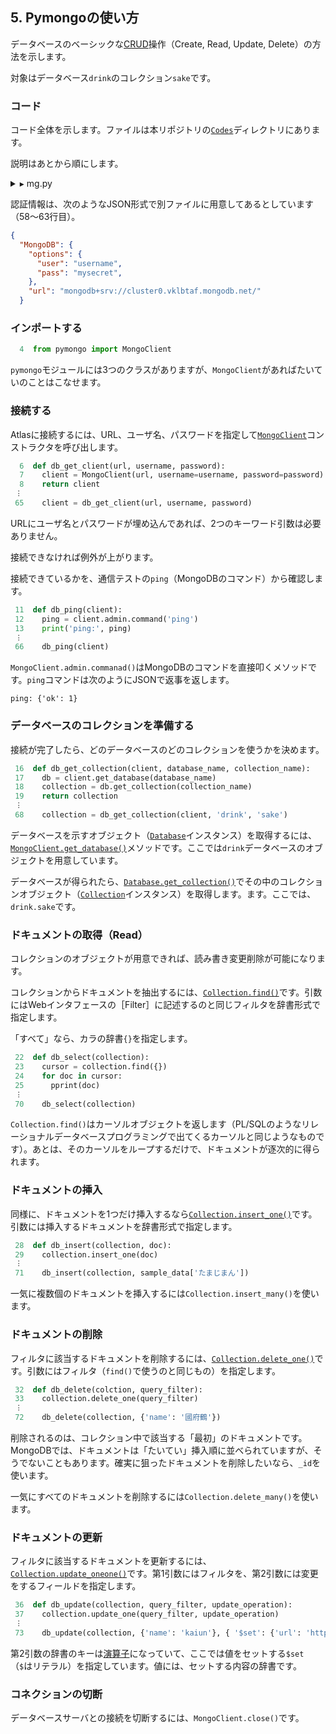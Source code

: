 ## 5. Pymongoの使い方

データベースのベーシックな[CRUD](https://ja.wikipedia.org/wiki/CRUD "LINK")操作（Create, Read, Update, Delete）の方法を示します。

対象はデータベース`drink`のコレクション`sake`です。


### コード

コード全体を示します。ファイルは本リポジトリの[`Codes`](./Codes "INTERNAL")ディレクトリにあります。

説明はあとから順にします。

<details>
  <summary>▸ mg.py</summary>
  <pre>[File] mg.py
  1  import json
  2  from pprint import pprint
  3  import sys
  4  from pymongo import MongoClient
  5
  6  def db_get_client(url, username, password):
  7    client = MongoClient(url, username=username, password=password)
  8    return client
  9
 10
 11  def db_ping(client):
 12    ping = client.admin.command('ping')
 13    print('ping:', ping)
 14
 15
 16  def db_get_collection(client, database_name, collection_name):
 17    db = client.get_database(database_name)
 18    collection = db.get_collection(collection_name)
 19    return collection
 20
 21
 22  def db_select(collection):
 23    cursor = collection.find({})
 24    for doc in cursor:
 25      pprint(doc)
 26
 27
 28  def db_insert(collection, doc):
 29    collection.insert_one(doc)
 30
 31
 32  def db_delete(colction, query_filter):
 33    collection.delete_one(query_filter)
 34
 35
 36  def db_update(collection, query_filter, update_operation):
 37    collection.update_one(query_filter, update_operation)
 38
 39
 40  sample_data = {
 41    'たまじまん': {
 42        'company': '石川酒造',
 43        'location': '東京福生市',
 44        'name': '多満自慢',
 45        'phone': '042-553-0100'
 46    },
 47    'こうづる': {
 48      "name": "國府鶴",
 49      "company": "野口酒造店",
 50      "location": "東京都府中市",
 51      "url": "https://www.noguchi-brewery.co.jp/"
 52    }
 53  }
 54
 55
 56  if __name__ == '__main__':
 57    # 接続情報をファイルから読む
 58    cred_file = sys.argv[1]
 59    with open(cred_file) as fp:
 60      creds = json.load(fp)
 61      url = creds['MongoDB']['url']
 62      username = creds['MongoDB']['options']['user']
 63      password = creds['MongoDB']['options']['pass']
 64
 65    client = db_get_client(url, username, password)
 66    db_ping(client)
 67
 68    collection = db_get_collection(client, 'drink', 'sake')
 69
 70    db_select(collection)
 71    db_insert(collection, sample_data['たまじまん'])
 72    db_delete(collection, {'name': '國府鶴'})
 73    db_update(collection, {'name': 'kaiun'}, { '$set': {'url': 'https://kaiunsake.com/'}})
 74
 75    client.close()
</pre>
</details>

認証情報は、次のようなJSON形式で別ファイルに用意してあるとしています（58～63行目）。

```json
{
  "MongoDB": {
    "options": {
      "user": "username",
      "pass": "mysecret",
    },
    "url": "mongodb+srv://cluster0.vklbtaf.mongodb.net/"
  }
```


### インポートする

```python
  4  from pymongo import MongoClient
```

`pymongo`モジュールには3つのクラスがありますが、`MongoClient`があればたいていのことはこなせます。


### 接続する

Atlasに接続するには、URL、ユーザ名、パスワードを指定して[`MongoClient`](https://pymongo.readthedocs.io/en/4.10.1/api/pymongo/mongo_client.html "LINK")コンストラクタを呼び出します。

```python
  6  def db_get_client(url, username, password):
  7    client = MongoClient(url, username=username, password=password)
  8    return client
 ︙
 65    client = db_get_client(url, username, password)
```

URLにユーザ名とパスワードが埋め込んであれば、2つのキーワード引数は必要ありません。

接続できなければ例外が上がります。

接続できているかを、通信テストの`ping`（MongoDBのコマンド）から確認します。

```python
 11  def db_ping(client):
 12    ping = client.admin.command('ping')
 13    print('ping:', ping)
 ︙
 66    db_ping(client)
```

`MongoClient.admin.commanad()`はMongoDBのコマンドを直接叩くメソッドです。`ping`コマンドは次のようにJSONで返事を返します。

```
ping: {'ok': 1}
```


### データベースのコレクションを準備する

接続が完了したら、どのデータベースのどのコレクションを使うかを決めます。

```python
 16  def db_get_collection(client, database_name, collection_name):
 17    db = client.get_database(database_name)
 18    collection = db.get_collection(collection_name)
 19    return collection
 ︙
 68    collection = db_get_collection(client, 'drink', 'sake') 
```

データベースを示すオブジェクト（[`Database`](https://pymongo.readthedocs.io/en/4.10.1/api/pymongo/database.html#pymongo.database.Database "LINK")インスタンス）を取得するには、[`MongoClient.get_database()`](https://pymongo.readthedocs.io/en/4.10.1/api/pymongo/mongo_client.html#pymongo.mongo_client.MongoClient.get_database "LINK")メソッドです。ここでは`drink`データベースのオブジェクトを用意しています。

データベースが得られたら、[`Database.get_collection()`](https://pymongo.readthedocs.io/en/4.10.1/api/pymongo/database.html#pymongo.database.Database.get_collection "LINK")でその中のコレクションオブジェクト（[`Collection`](https://pymongo.readthedocs.io/en/4.10.1/api/pymongo/collection.html#pymongo.collection.Collection "LINK")インスタンス）を取得します。ます。ここでは、`drink.sake`です。


### ドキュメントの取得（Read）

コレクションのオブジェクトが用意できれば、読み書き変更削除が可能になります。

コレクションからドキュメントを抽出するには、[`Collection.find()`](https://pymongo.readthedocs.io/en/4.10.1/api/pymongo/collection.html#pymongo.collection.Collection.find "LINK")です。引数にはWebインタフェースの［Filter］に記述するのと同じフィルタを辞書形式で指定します。

「すべて」なら、カラの辞書`{}`を指定します。

```python
 22  def db_select(collection):
 23    cursor = collection.find({})
 24    for doc in cursor:
 25      pprint(doc)
 ︙
 70    db_select(collection) 
```

`Collection.find()`はカーソルオブジェクトを返します（PL/SQLのようなリレーショナルデータベースプログラミングで出てくるカーソルと同じようなものです）。あとは、そのカーソルをループするだけで、ドキュメントが逐次的に得られます。


### ドキュメントの挿入

同様に、ドキュメントを1つだけ挿入するなら[`Collection.insert_one()`](https://pymongo.readthedocs.io/en/4.10.1/api/pymongo/collection.html#pymongo.collection.Collection.insert_one "LINK")です。引数には挿入するドキュメントを辞書形式で指定します。

```python
 28  def db_insert(collection, doc):
 29    collection.insert_one(doc)
 ︙
 71    db_insert(collection, sample_data['たまじまん'])
```

一気に複数個のドキュメントを挿入するには`Collection.insert_many()`を使います。


### ドキュメントの削除

フィルタに該当するドキュメントを削除するには、[`Collection.delete_one()`](https://pymongo.readthedocs.io/en/4.10.1/api/pymongo/collection.html#pymongo.collection.Collection.delete_one "LINK")です。引数にはフィルタ（`find()`で使うのと同じもの）を指定します。

```python
 32  def db_delete(colction, query_filter):
 33    collection.delete_one(query_filter)
 ︙
 72    db_delete(collection, {'name': '國府鶴'})
```

削除されるのは、コレクション中で該当する「最初」のドキュメントです。MongoDBでは、ドキュメントは「たいてい」挿入順に並べられていますが、そうでないこともあります。確実に狙ったドキュメントを削除したいなら、`_id`を使います。

一気にすべてのドキュメントを削除するには`Collection.delete_many()`を使います。


### ドキュメントの更新

フィルタに該当するドキュメントを更新するには、[`Collection.update_oneone()`](https://pymongo.readthedocs.io/en/4.10.1/api/pymongo/collection.html#pymongo.collection.Collection.update_one "LINK")です。第1引数にはフィルタを、第2引数には変更をするフィールドを指定します。

```python
 36  def db_update(collection, query_filter, update_operation):
 37    collection.update_one(query_filter, update_operation)
 ︙
 73    db_update(collection, {'name': 'kaiun'}, { '$set': {'url': 'https://kaiunsake.com/'}})
```

第2引数の辞書のキーは[演算子](https://www.mongodb.com/docs/manual/reference/operator/update/ "LINK")になっていて、ここでは値をセットする`$set`（`$`はリテラル）を指定しています。値には、セットする内容の辞書です。


### コネクションの切断

データベースサーバとの接続を切断するには、`MongoClient.close()`です。
